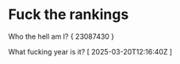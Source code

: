 # Fuck the rankings

Who the hell am I?
{ 23087430 }

What fucking year is it?
[ 2025-03-20T12:16:40Z ]

